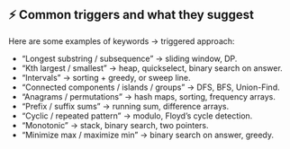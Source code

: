 ## ⚡ Common triggers and what they suggest

Here are some examples of keywords → triggered approach:

- “Longest substring / subsequence” → sliding window, DP.
- “Kth largest / smallest” → heap, quickselect, binary search on answer.
- “Intervals” → sorting + greedy, or sweep line.
- “Connected components / islands / groups” → DFS, BFS, Union-Find.
- “Anagrams / permutations” → hash maps, sorting, frequency arrays.
- “Prefix / suffix sums” → running sum, difference arrays.
- “Cyclic / repeated pattern” → modulo, Floyd’s cycle detection.
- “Monotonic” → stack, binary search, two pointers.
- “Minimize max / maximize min” → binary search on answer, greedy.